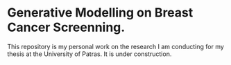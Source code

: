 # Generative Modelling on Breast Cancer Screenning. 
This repository is my personal work on the research I am conducting for my thesis at the University of Patras. It is under construction.

